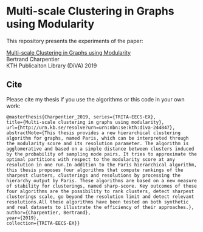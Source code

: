 # Multi-scale Clustering in Graphs using Modularity

This repository presents the experiments of the paper:

[Multi-scale Clustering in Graphs using Modularity](http://www.diva-portal.org/smash/get/diva2:1292782/FULLTEXT01.pdf)<br>
Bertrand Charpentier<br>
KTH Publicaiton Library (DiVA) 2019

Cite
----

Please cite my thesis if you use the algorithms or this code in your own work:

```
@masterthesis{Charpentier_2019, series={TRITA-EECS-EX}, 
title={Multi-scale clustering in graphs using modularity}, 
url={http://urn.kb.se/resolve?urn=urn:nbn:se:kth:diva-244847}, 
abstractNote={This thesis provides a new hierarchical clustering algorithm for graphs, named Paris, which can be interpreted through the modularity score and its resolution parameter. The algorithm is agglomerative and based on a simple distance between clusters induced by the probability of sampling node pairs. It tries to approximate the optimal partitions with respect to the modularity score at any resolution in one run.In addition to the Paris hierarchical algorithm, this thesis proposes four algorithms that compute rankings of the sharpest clusters, clusterings and resolutions by processing the hierarchy output by Paris. These algorithms are based on a new measure of stability for clusterings, named sharp-score. Key outcomes of these four algorithms are the possibility to rank clusters, detect sharpest clusterings scale, go beyond the resolution limit and detect relevant resolutions.All these algorithms have been tested on both synthetic and real datasets to illustrate the efficiency of their approaches.}, 
author={Charpentier, Bertrand}, 
year={2019}, 
collection={TRITA-EECS-EX}}
```
